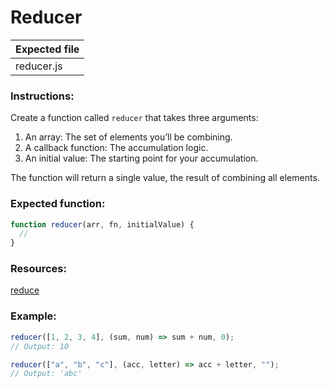 # Reducer

| Expected file |
| ------------- |
| reducer.js    |

### Instructions:

Create a function called `reducer` that takes three arguments:

1. An array: The set of elements you’ll be combining.
2. A callback function: The accumulation logic.
3. An initial value: The starting point for your accumulation.

The function will return a single value, the result of combining all elements.

### Expected function:

```js
function reducer(arr, fn, initialValue) {
  // 
}
```

### Resources:

[reduce](https://developer.mozilla.org/en-US/docs/Web/JavaScript/Reference/Global_Objects/Array/reduce)

### Example:

```js
reducer([1, 2, 3, 4], (sum, num) => sum + num, 0);
// Output: 10

reducer(["a", "b", "c"], (acc, letter) => acc + letter, "");
// Output: 'abc'
```
